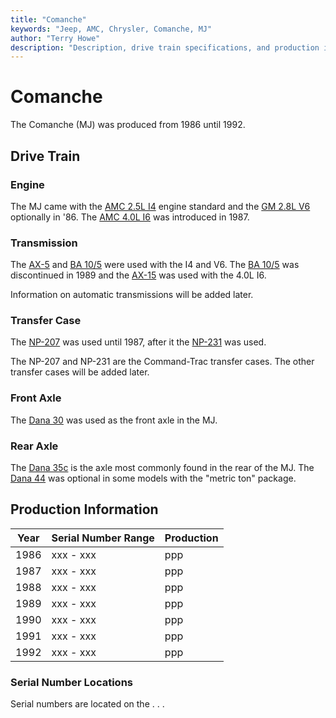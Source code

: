 ```yaml
---
title: "Comanche"
keywords: "Jeep, AMC, Chrysler, Comanche, MJ"
author: "Terry Howe"
description: "Description, drive train specifications, and production information for the Jeep Comanche MJ"
---
```

# Comanche

The Comanche (MJ) was produced from 1986 until 1992.

## Drive Train

### Engine

The MJ came with the [AMC 2.5L I4](../engine/factory/amc150.md) engine standard and the [GM 2.8L V6](../engine/factory/gm173.md) optionally in '86. The [AMC 4.0L I6](../engine/factory/amc242.md) was introduced in 1987.

### Transmission

The [AX-5](../transmission/factory/ax5.md) and [BA 10/5](../transmission/factory/ba10.md) were used with the I4 and V6. The [BA 10/5](../transmission/factory/ba10.md) was discontinued in 1989 and the [AX-15](../transmission/factory/ax15.md) was used with the 4.0L I6.

Information on automatic transmissions will be added later.

### Transfer Case

The [NP-207](../xfer/factory/np207.md) was used until 1987, after it the [NP-231](../xfer/factory/np231.md) was used.

The NP-207 and NP-231 are the Command-Trac transfer cases. The other transfer cases will be added later.

### Front Axle

The [Dana 30](../axle/factory/d30.md) was used as the front axle in the MJ.

### Rear Axle

The [Dana 35c](../axle/factory/d35c.md) is the axle most commonly found in the rear of the MJ. The [Dana 44](../axle/factory/d44.md) was optional in some models with the "metric ton" package.

## Production Information

| Year | Serial Number Range | Production |
|------|---------------------|------------|
| 1986 | xxx - xxx           | ppp        |
| 1987 | xxx - xxx           | ppp        |
| 1988 | xxx - xxx           | ppp        |
| 1989 | xxx - xxx           | ppp        |
| 1990 | xxx - xxx           | ppp        |
| 1991 | xxx - xxx           | ppp        |
| 1992 | xxx - xxx           | ppp        |

### Serial Number Locations

Serial numbers are located on the . . .